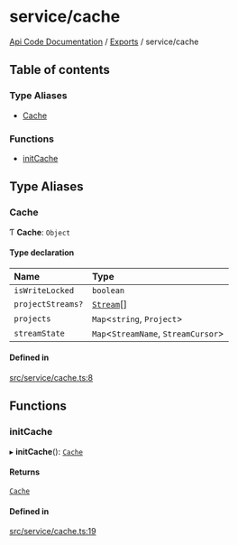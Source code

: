 # service/cache
 
[Api Code Documentation](../README.md) / [Exports](../modules.md) / service/cache

## Table of contents

### Type Aliases

- [Cache](service_cache.md#cache)

### Functions

- [initCache](service_cache.md#initcache)

## Type Aliases

### Cache

Ƭ **Cache**: `Object`

#### Type declaration

| Name | Type |
| :------ | :------ |
| `isWriteLocked` | `boolean` |
| `projectStreams?` | [`Stream`](../interfaces/service_Client_h.Stream.md)[] |
| `projects` | `Map`<`string`, `Project`\> |
| `streamState` | `Map`<`StreamName`, `StreamCursor`\> |

#### Defined in

[src/service/cache.ts:8](https://github.com/openkfw/TruBudget/blob/aca360d/api/src/service/cache.ts#L8)

## Functions

### initCache

▸ **initCache**(): [`Cache`](service_cache.md#cache)

#### Returns

[`Cache`](service_cache.md#cache)

#### Defined in

[src/service/cache.ts:19](https://github.com/openkfw/TruBudget/blob/aca360d/api/src/service/cache.ts#L19)
